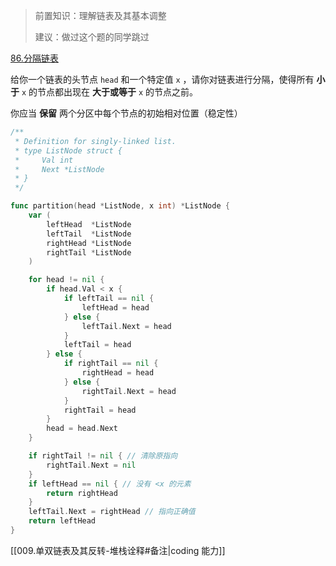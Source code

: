 >前置知识：理解链表及其基本调整
>
>建议：做过这个题的同学跳过

[86.分隔链表](https://leetcode.cn/problems/partition-list/)

给你一个链表的头节点 `head` 和一个特定值 `x` ，请你对链表进行分隔，使得所有 **小于** `x` 的节点都出现在 **大于或等于** `x` 的节点之前。

你应当 **保留** 两个分区中每个节点的初始相对位置（稳定性）

```go
/**
 * Definition for singly-linked list.
 * type ListNode struct {
 *     Val int
 *     Next *ListNode
 * }
 */

func partition(head *ListNode, x int) *ListNode {
	var (
		leftHead  *ListNode
		leftTail  *ListNode
		rightHead *ListNode
		rightTail *ListNode
	)

	for head != nil {
		if head.Val < x {
			if leftTail == nil {
				leftHead = head
			} else {
				leftTail.Next = head
			}
			leftTail = head
		} else {
			if rightTail == nil {
				rightHead = head
			} else {
				rightTail.Next = head
			}
			rightTail = head
		}
		head = head.Next
	}

	if rightTail != nil { // 清除原指向
		rightTail.Next = nil
	}
	if leftHead == nil { // 没有 <x 的元素
		return rightHead
	}
	leftTail.Next = rightHead // 指向正确值
	return leftHead
}
```

[[009.单双链表及其反转-堆栈诠释#备注|coding 能力]]
